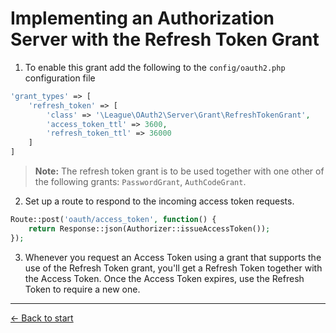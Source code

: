 # Implementing an Authorization Server with the Refresh Token Grant

1. To enable this grant add the following to the `config/oauth2.php` configuration file

  ```php
  'grant_types' => [
      'refresh_token' => [
          'class' => '\League\OAuth2\Server\Grant\RefreshTokenGrant',
          'access_token_ttl' => 3600,
          'refresh_token_ttl' => 36000
      ]
  ]
  ```

  > **Note:** The refresh token grant is to be used together with one other of the following grants: `PasswordGrant`, `AuthCodeGrant`.


2. Set up a route to respond to the incoming access token requests.

  ```php
  Route::post('oauth/access_token', function() {
      return Response::json(Authorizer::issueAccessToken());
  });
  ```

3. Whenever you request an Access Token using a grant that supports the use of the Refresh Token grant, you'll get a Refresh Token together with the Access Token. Once the Access Token expires, use the Refresh Token to require a new one.

---

[&larr; Back to start](../README.md)
